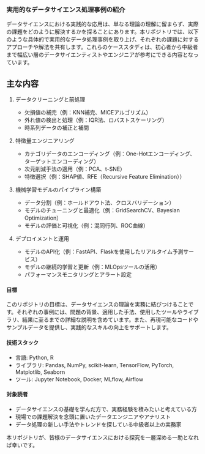 ### 実用的なデータサイエンス処理事例の紹介

データサイエンスにおける実践的な応用は、単なる理論の理解に留まらず、実際の課題をどのように解決するかを探ることにあります。本リポジトリでは、以下のような具体的で実用的なデータ処理事例を取り上げ、それぞれの課題に対するアプローチや解法を共有します。これらのケーススタディは、初心者から中級者まで幅広い層のデータサイエンティストやエンジニアが参考にできる内容となっています。

## 主な内容
1. データクリーニングと前処理
   - 欠損値の補完（例：KNN補完、MICEアルゴリズム）
   - 外れ値の検出と処理（例：IQR法、ロバストスケーリング）
   - 時系列データの補正と補間

2. 特徴量エンジニアリング
   - カテゴリデータのエンコーディング（例：One-Hotエンコーディング、ターゲットエンコーディング）
   - 次元削減手法の適用（例：PCA、t-SNE）
   - 特徴選択（例：SHAP値、RFE（Recursive Feature Elimination））

3. 機械学習モデルのパイプライン構築
   - データ分割（例：ホールドアウト法、クロスバリデーション）
   - モデルのチューニングと最適化（例：GridSearchCV、Bayesian Optimization）
   - モデルの評価と可視化（例：混同行列、ROC曲線）

4. デプロイメントと運用
   - モデルのAPI化（例：FastAPI、Flaskを使用したリアルタイム予測サービス）
   - モデルの継続的学習と更新（例：MLOpsツールの活用）
   - パフォーマンスモニタリングとアラート設定

#### 目標
このリポジトリの目標は、データサイエンスの理論を実務に結びつけることです。それぞれの事例には、問題の背景、適用した手法、使用したツールやライブラリ、結果に至るまでの詳細な説明を含めています。また、再現可能なコードやサンプルデータを提供し、実践的なスキルの向上をサポートします。

#### 技術スタック
- 言語: Python, R
- ライブラリ: Pandas, NumPy, scikit-learn, TensorFlow, PyTorch, Matplotlib, Seaborn
- ツール: Jupyter Notebook, Docker, MLflow, Airflow

#### 対象読者
- データサイエンスの基礎を学んだ方で、実務経験を積みたいと考えている方
- 現場での課題解決を念頭に置いたデータエンジニアやアナリスト
- データ処理の新しい手法やトレンドを探している中級者以上の実務家

本リポジトリが、皆様のデータサイエンスにおける探究を一層深める一助となれば幸いです。
